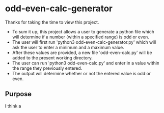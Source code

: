 # odd-even-calc-generator
Thanks for taking the time to view this project.

* To sum it up, this project allows a user to generate a python file which will determine if a number (within a specified range) is odd or even.
* The user will first run 'python3 odd-even-calc-generator.py' which will ask the user to enter a minimum and a maximum value.
* After these values are provided, a new file 'odd-even-calc.py' will be added to the present working directory.
* The user can run 'python3 odd-even-calc.py' and enter in a value within the range they previously entered.
* The output will determine whether or not the entered value is odd or even.

## Purpose
I think a
